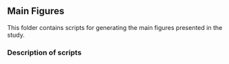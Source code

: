 ## Main Figures

This folder contains scripts for generating the main figures presented in the study.

### Description of scripts



